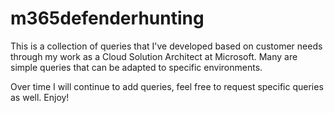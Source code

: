 # m365defenderhunting


This is a collection of queries that I've developed based on customer needs through my work as a Cloud Solution Architect at Microsoft. Many are simple queries that can be adapted to specific environments.

Over time I will continue to add queries, feel free to request specific queries as well. Enjoy!
